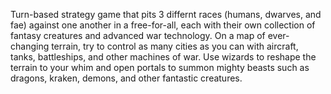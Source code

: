 Turn-based strategy game that pits 3 differnt races (humans, dwarves, and fae) against one another in a free-for-all, each with their own collection of fantasy creatures and advanced war technology.  On a map of ever-changing terrain, try to control as many cities as you can with aircraft, tanks, battleships, and other machines of war.  Use wizards to reshape the terrain to your whim and open portals to summon mighty beasts such as dragons, kraken, demons, and other fantastic creatures.
